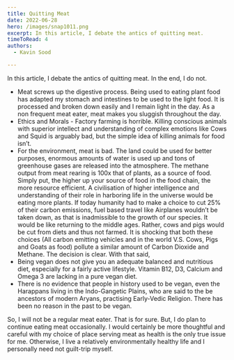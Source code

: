 ```yaml
---
title: Quitting Meat
date: 2022-06-28
hero: /images/snap1011.png
excerpt: In this article, I debate the antics of quitting meat. 
timeToRead: 4
authors:
  - Kavin Sood

---
```


In this article, I debate the antics of quitting meat. In the end, I do not.

* Meat screws up the digestive process. Being used to eating plant food has adapted my stomach and intestines to be used to the light food. It is processed and broken down easily and I remain light in the day. As a non frequent meat eater, meat makes you sluggish throughout the day.
* Ethics and Morals - Factory farming is horrible. Killing conscious animals with superior intellect and understanding of complex emotions like Cows and Squid is arguably bad, but the simple idea of killing animals for food isn’t.
* For the environment, meat is bad. The land could be used for better purposes, enormous amounts of water is used up and tons of greenhouse gases are released into the atmosphere. The methane output from meat rearing is 100x that of plants, as a source of food. Simply put, the higher up your source of food in the food chain, the more resource efficient. A civilisation of higher intelligence and understanding of their role in harboring life in the universe would be eating more plants. If today humanity had to make a choice to cut 25% of their carbon emissions, fuel based travel like Airplanes wouldn’t be taken down, as that is inadmissible to the growth of our species. It would be like returning to the middle ages. Rather, cows and pigs would be cut from diets and thus not farmed. It is shocking that both these choices (All carbon emitting vehicles and in the world V.S. Cows, Pigs and Goats as food) pollute a similar amount of Carbon Dioxide and Methane. The decision is clear.
With that said,
* Being vegan does not give you an adequate balanced and nutritious diet, especially for a fairly active lifestyle. Vitamin B12, D3, Calcium and Omega 3 are lacking in a pure vegan diet.
* There is no evidence that people in history used to be vegan, even the Harappans living in the Indo-Gangetic Plains, who are said to the be ancestors of modern Aryans, practising Early-Vedic Religion. There has been no reason in the past to be vegan.

So, I will not be a regular meat eater. That is for sure. But, I do plan to continue eating meat occasionally. I would certainly be more thoughtful and careful with my choice of place serving meat as health is the only true issue for me. Otherwise, I live a relatively environmentally healthy life and I personally need not guilt-trip myself.